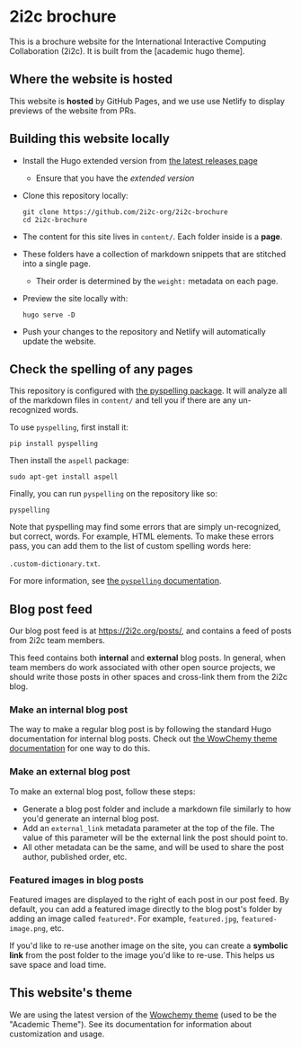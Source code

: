 # 2i2c brochure

This is a brochure website for the International Interactive Computing Collaboration (2i2c).
It is built from the [academic hugo theme].

## Where the website is hosted

This website is **hosted** by GitHub Pages, and we use use Netlify to display previews of the website from PRs.

## Building this website locally

* Install the Hugo extended version from [the latest releases page](https://github.com/gohugoio/hugo/releases)
  - Ensure that you have the *extended version*
* Clone this repository locally:

  ```
  git clone https://github.com/2i2c-org/2i2c-brochure
  cd 2i2c-brochure
  ```
* The content for this site lives in `content/`. Each folder inside is a **page**.
* These folders have a collection of markdown snippets that are stitched into a single page.
  - Their order is determined by the `weight:` metadata on each page.
* Preview the site locally with:

  ```
  hugo serve -D
  ```
* Push your changes to the repository and Netlify will automatically update the website.

## Check the spelling of any pages

This repository is configured with [the pyspelling package](https://facelessuser.github.io/pyspelling/). It will analyze all of the markdown files in `content/` and tell you if there are any un-recognized words.

To use `pyspelling`, first install it:

```
pip install pyspelling
```

Then install the `aspell` package:

```
sudo apt-get install aspell
```

Finally, you can run `pyspelling` on the repository like so:

```
pyspelling
```

Note that pyspelling may find some errors that are simply un-recognized, but correct, words. For example, HTML elements. To make these errors pass, you can add them to the list of custom spelling words here:

`.custom-dictionary.txt`.

For more information, see [the `pyspelling` documentation](https://facelessuser.github.io/pyspelling/).

## Blog post feed

Our blog post feed is at https://2i2c.org/posts/, and contains a feed of posts from 2i2c team members.

This feed contains both **internal** and **external** blog posts.
In general, when team members do work associated with other open source projects, we should write those posts in other spaces and cross-link them from the 2i2c blog.

### Make an internal blog post

The way to make a regular blog post is by following the standard Hugo documentation for internal blog posts. Check out [the WowChemy theme documentation](https://wowchemy.com/docs/content/blog-posts/) for one way to do this.

### Make an external blog post

To make an external blog post, follow these steps:

- Generate a blog post folder and include a markdown file similarly to how you'd generate an internal blog post.
- Add an `external_link` metadata parameter at the top of the file. The value of this parameter will be the external link the post should point to.
- All other metadata can be the same, and will be used to share the post author, published order, etc.

### Featured images in blog posts

Featured images are displayed to the right of each post in our post feed.
By default, you can add a featured image directly to the blog post's folder by adding an image called `featured*`. For example, `featured.jpg`, `featured-image.png`, etc.

If you'd like to re-use another image on the site, you can create a **symbolic link** from the post folder to the image you'd like to re-use. This helps us save space and load time.

## This website's theme

We are using the latest version of the [Wowchemy theme](https://wowchemy.com/docs/) (used to be the "Academic Theme"). See its documentation for information about customization and usage.
